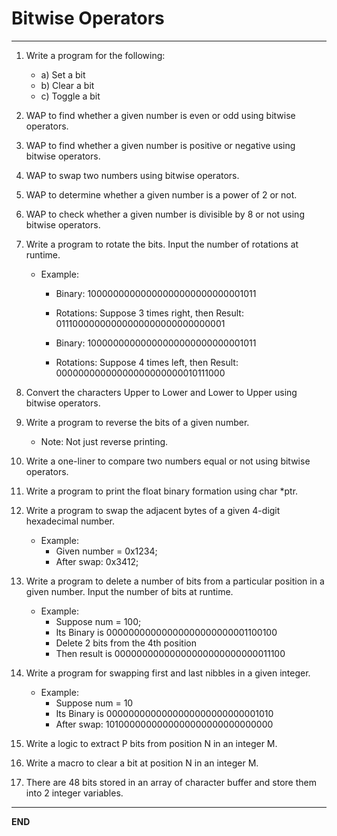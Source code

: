# Bitwise Operators

---

1. Write a program for the following:
   - a) Set a bit
   - b) Clear a bit
   - c) Toggle a bit

2. WAP to find whether a given number is even or odd using bitwise operators.

3. WAP to find whether a given number is positive or negative using bitwise operators.

4. WAP to swap two numbers using bitwise operators.

5. WAP to determine whether a given number is a power of 2 or not.

6. WAP to check whether a given number is divisible by 8 or not using bitwise operators.

7. Write a program to rotate the bits. Input the number of rotations at runtime.
    - Example:
      - Binary: 10000000000000000000000000001011
      - Rotations: Suppose 3 times right, then
        Result: 01110000000000000000000000000001

      - Binary: 10000000000000000000000000001011
      - Rotations: Suppose 4 times left, then
        Result: 00000000000000000000000010111000

8. Convert the characters Upper to Lower and Lower to Upper using bitwise operators.

9. Write a program to reverse the bits of a given number.
    - Note: Not just reverse printing.

10. Write a one-liner to compare two numbers equal or not using bitwise operators.

11. Write a program to print the float binary formation using char *ptr.

12. Write a program to swap the adjacent bytes of a given 4-digit hexadecimal number.
    - Example:
      - Given number = 0x1234;
      - After swap: 0x3412;

13. Write a program to delete a number of bits from a particular position in a given number. Input the number of bits at runtime.
    - Example:
      - Suppose num = 100;
      - Its Binary is 00000000000000000000000001100100
      - Delete 2 bits from the 4th position
      - Then result is 00000000000000000000000000011100

14. Write a program for swapping first and last nibbles in a given integer.
    - Example:
      - Suppose num = 10
      - Its Binary is 0000000000000000000000000001010
      - After swap: 1010000000000000000000000000000

15. Write a logic to extract P bits from position N in an integer M.

16. Write a macro to clear a bit at position N in an integer M.

17. There are 48 bits stored in an array of character buffer and store them into 2 integer variables.

---

**END**
